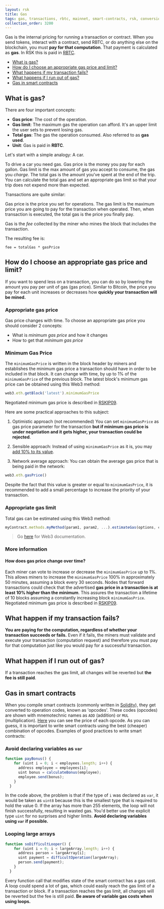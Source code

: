```yaml
---
layout: rsk
title: Gas
tags: gas, transactions, rbtc, mainnet, smart-contracts, rsk, conversion, bitcoin, price, gas-price, cost
collection_order: 3200
---
```


Gas is the internal pricing for running a transaction or contract.
When you send tokens, interact with a contract, send RBTC, or do anything else on the blockchain, you must **pay for that computation**. That payment is calculated as **gas**. In RSK this is paid in [RBTC](/rsk/rbtc).

- [What is gas?](#what-is-gas)
- [How do I choose an appropriate gas price and limit?](#how-do-i-choose-an-appropriate-gas-price-and-limit)
- [What happens if my transaction fails?](#what-happen-if-my-transaction-fails)
- [What happens if I run out of gas?](#what-happen-if-i-run-out-of-gas)
- [Gas in smart contracts](#gas-in-smart-contracts)

## What is gas?

There are four important concepts:

- **Gas price**: The cost of the operation.
- **Gas limit**: The maximum gas the operation can afford. It's an upper limit the user sets to prevent losing gas.
- **Total gas**: The gas the operation consumed. Also referred to as **gas used**.
- **Unit**: Gas is paid in **RBTC**.

Let's start with a simple analogy: A car.

To drive a car you need gas. Gas price is the money you pay for each gallon. Gas limit is the max amount of gas you accept to consume, the gas you _charge_. The total gas is the amount you've spent at the end of the trip.
You can calculate the total gas and set an appropriate gas limit so that your trip does not expend more than expected.

Transactions are quite similar:

Gas price is the price you set for operations. The gas limit is the maximum price you are going to pay for the transaction when operated. Then, when transaction is executed, the total gas is the price you finally pay.

Gas is the _fee_ collected by the miner who mines the block that includes the transaction.

The resulting fee is:

```
fee = totalGas * gasPrice
```

## How do I choose an appropriate gas price and limit?

If you want to spend less on a transaction, you can do so by lowering the amount you pay per unit of gas (gas price). Similar to Bitcoin, the price you pay for each unit increases or decreases how **quickly your transaction will be mined.**

### Appropriate gas price

Gas price changes with time. To choose an appropriate gas price you should consider 2 concepts:

- What is _minimum gas price_ and how it changes
- How to get that _minimum gas price_

### Minimum Gas Price

The `minimumGasPrice` is written in the block header by miners and establishes the minimum gas price a transaction should have in order to be included in that block. It can change with time, by up to 1% of the `minimumGasPrice` of the previous block. The latest block's minimum gas price can be obtained using this Web3 method:

```javascript
web3.eth.getBlock('latest').minimumGasPrice
```

Negotiated minimum gas price is described in [RSKIP09](https://github.com/rsksmart/RSKIPs/blob/master/IPs/RSKIP09.md).


Here are some practical approaches to this subject:

1. Optimistic approach (not recommended)
You can set `minimumGasPrice` as gas price parameter for the transaction **but if minimum gas price is under negotiation and it gets higher, your transaction could be rejected**.

2. Sensible approach:
Instead of using `minimumGasPrice` as it is, you may [add 10% to its value](#how-does-gas-price-change-over-time).

3. Network average approach:
You can obtain the average gas price that is being paid in the network:

```javascript
web3.eth.gasPrice()
```

Despite the fact that this value is greater or equal to `minimumGasPrice`, it is recommended to add a small percentage to increase the priority of your transaction.


### Appropriate gas limit

Total gas can be estimated using this Web3 method:

```javascript
myContract.methods.myMethod(param1, param2, ...).estimateGas(options, callback)
```

> Go [here](https://web3js.readthedocs.io/en/1.0/web3-eth-contract.html#methods-mymethod-estimategas) for Web3 documentation.

### More information

#### How does gas price change over time?

Each miner can vote to increase or decrease the `minimumGasPrice` up to 1%. This allows miners to increase the `minimumGasPrice` 100% in approximately 50 minutes, assuming a block every 30 seconds.
Nodes that forward transactions could check that the advertised **gas price in a transaction is at least 10% higher than the minimum**. This assures the transaction a lifetime of 10 blocks assuming a constantly increasing block `minimumGasPrice`.
Negotiated minimum gas price is described in [RSKIP09](https://github.com/rsksmart/RSKIPs/blob/master/IPs/RSKIP09.md).

## What happen if my transaction fails?

**You are paying for the computation, regardless of whether your transaction succeeds or fails.** Even if it fails, the miners must validate and execute your transaction (computation request) and therefore you must pay for that computation just like you would pay for a successful transaction.

## What happen if I run out of gas?

If a transaction reaches the gas limit, all changes will be reverted but **the fee is still paid**.

## Gas in smart contracts

When you compile smart contracts (commonly written in [Solidity](https://solidity.readthedocs.io/en/latest/)), they get converted to operation codes, known as 'opcodes'.
These codes (opcodes) are shown with mnemotechnic names as `ADD` (addition) or `MUL `(multiplication). [Here](https://github.com/rsksmart/rskj/blob/master/rskj-core/src/main/java/org/ethereum/vm/GasCost.java) you can see the price of each opcode.
As you can guess, it is important to write smart contracts using the best (cheaper) combination of opcodes.
Examples of good practices to write smart contracts:

### Avoid declaring variables as `var`

```javascript
function payBonus() {
    for (uint i = 0; i < employees.length; i++) {
      address employee = employees[i];
      uint bonus = calculateBonus(employee);
      employee.send(bonus);
    }
  }
```

In the code above, the problem is that if the type of `i` was declared as `var`, it would be taken as `uint8` because this is the smallest type that is required to hold the value 0. If the array has more than 255 elements, the loop will not finish successfully, resulting in wasted gas. You'd better use the explicit type `uint` for no surprises and higher limits. **Avoid declaring variables using `var` if possible.**

### Looping large arrays

```javascript
function soDifficultLooper() {
    for (uint i = 0; i < largeArray.length; i++) {
      address person = largeArray[i];
      uint payment = difficultOperation(largeArray);
      person.send(payment);
    }
  }
```

Every function call that modifies state of the smart contract has a gas cost. A loop could spend a lot of gas, which could easily reach the gas limit of a transaction or block. If a transaction reaches the gas limit, all changes will be reverted but the fee is still paid. **Be aware of variable gas costs when using loops.**
